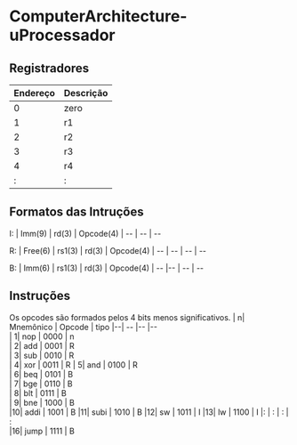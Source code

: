 # ComputerArchitecture-uProcessador


## Registradores

| Endereço | Descrição
| -        | - 
| 0        | zero
| 1        | r1
| 2        | r2
| 3        | r3
| 4        | r4
| :        | :


## Formatos das Intruções
I: 
| Imm(9)  | rd(3) | Opcode(4)
| --      | --    | --

R:
| Free(6) | rs1(3)  | rd(3) | Opcode(4)
| --      | --      | --    | --    

B:
| Imm(6) | rs1(3) | rd(3)  | Opcode(4)
| --     |--      | --     | --

## Instruções

Os opcodes são formados pelos 4 bits menos significativos. 
| n| Mnemônico | Opcode | tipo 
|--| --        |--      |--  
| 1| nop       | 0000   | n   
| 2| add       | 0001   | R   
| 3| sub       | 0010   | R   
| 4| xor       | 0011   | R 
| 5| and       | 0100   | R   
| 6| beq       | 0101   | B   
| 7| bge       | 0110   | B   
| 8| blt       | 0111   | B   
| 9| bne       | 1000   | B   
|10| addi      | 1001   | B 
|11| subi      | 1010   | B 
|12| sw        | 1011   | I 
|13| lw        | 1100   | I 
|: |   :       |   :    | :    
|16| jump      | 1111   | B
